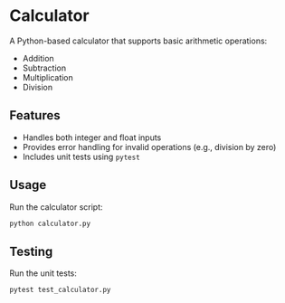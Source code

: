 # Calculator

A Python-based calculator that supports basic arithmetic operations:

- Addition
- Subtraction
- Multiplication
- Division

## Features

- Handles both integer and float inputs
- Provides error handling for invalid operations (e.g., division by zero)
- Includes unit tests using `pytest`

## Usage

Run the calculator script:

```bash
python calculator.py
```

## Testing

Run the unit tests:

```bash
pytest test_calculator.py
```
